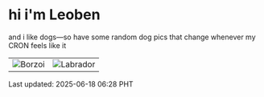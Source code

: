 # hi i'm Leoben

and i like dogs—so have some random dog pics that change whenever my CRON feels like it

|  |  |
|--------|----------|
| ![Borzoi](https://random-dog-vercel.vercel.app/api/random-borzoi?v=1750199282) | ![Labrador](https://random-dog-vercel.vercel.app/api/random-labrador?v=1750199282) |

Last updated: 2025-06-18 06:28 PHT
